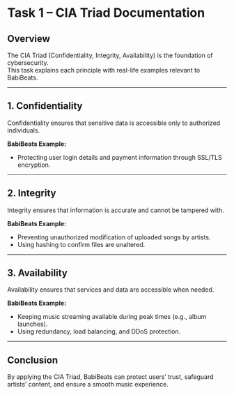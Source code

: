# Task 1 – CIA Triad Documentation

## Overview

The CIA Triad (Confidentiality, Integrity, Availability) is the foundation of cybersecurity.  
This task explains each principle with real-life examples relevant to BabiBeats.

---

## 1. Confidentiality

Confidentiality ensures that sensitive data is accessible only to authorized individuals.

**BabiBeats Example:**

- Protecting user login details and payment information through SSL/TLS encryption.

---

## 2. Integrity

Integrity ensures that information is accurate and cannot be tampered with.

**BabiBeats Example:**

- Preventing unauthorized modification of uploaded songs by artists.
- Using hashing to confirm files are unaltered.

---

## 3. Availability

Availability ensures that services and data are accessible when needed.

**BabiBeats Example:**

- Keeping music streaming available during peak times (e.g., album launches).
- Using redundancy, load balancing, and DDoS protection.

---

## Conclusion

By applying the CIA Triad, BabiBeats can protect users’ trust, safeguard artists’ content, and ensure a smooth music experience.
